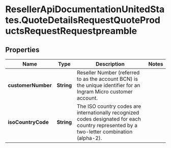 # ResellerApiDocumentationUnitedStates.QuoteDetailsRequestQuoteProductsRequestRequestpreamble

## Properties

Name | Type | Description | Notes
------------ | ------------- | ------------- | -------------
**customerNumber** | **String** | Reseller Number (referred to as the account BCN) is the unique identifier for an Ingram Micro customer account. | 
**isoCountryCode** | **String** | The ISO country codes are internationally recognized codes designated for each country represented by a two-letter combination (alpha-2). | 


